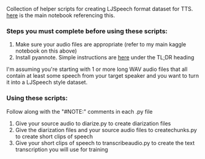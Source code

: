 Collection of helper scripts for creating LJSpeech format dataset for TTS. [here](https://www.kaggle.com/code/maxbr0wn/tutorial-fine-tuning-xttsv2-english/) is the main notebook referencing this.

### Steps you must complete before using these scripts: ###
1. Make sure your audio files are appropriate (refer to my main kaggle notebook on this above)
2. Install pyannote. Simple instructions are [here](https://github.com/pyannote/pyannote-audio#installation) under the TL;DR heading

I'm assuming you're starting with 1 or more long WAV audio files that all contain at least some speech from your target speaker and you want to turn it into a LJSpeech style dataset.

### Using these scripts: ###
Follow along with the "#NOTE:" comments in each .py file

1. Give your source audio to diarize.py to create diarization files
2. Give the diarization files and your source audio files to createchunks.py to create short clips of speech
3. Give your short clips of speech to transcribeaudio.py to create the text transcription you will use for training
